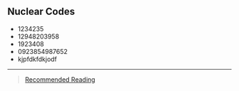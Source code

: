 ## Nuclear Codes

- 1234235
- 12948203958
- 1923408
- 0923854987652
- kjpfdkfdkjodf

---
> [Recommended Reading](https://en.wikipedia.org/wiki/Dr._Strangelove)


